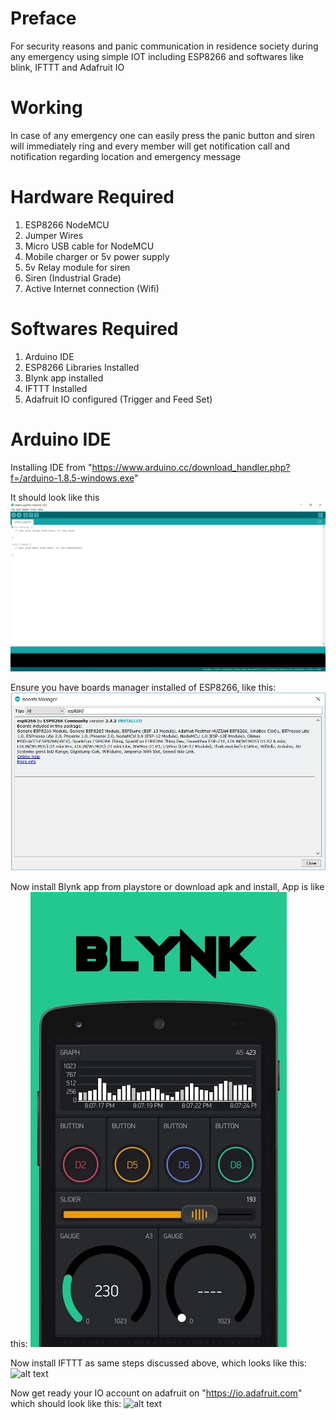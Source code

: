 # Preface

For security reasons and panic communication in residence society during any emergency using simple IOT including ESP8266 and softwares like blink, IFTTT and Adafruit IO

# Working

In case of any emergency one can easily press the panic button and siren will immediately ring and every member will get notification call and notification regarding location and emergency message

# Hardware Required

1. ESP8266 NodeMCU
2. Jumper Wires
3. Micro USB cable for NodeMCU
4. Mobile charger or 5v power supply
5. 5v Relay module for siren
6. Siren (Industrial Grade)
7. Active Internet connection (Wifi)

# Softwares Required

1. Arduino IDE
2. ESP8266 Libraries Installed
3. Blynk app installed
4. IFTTT Installed
5. Adafruit IO configured (Trigger and Feed Set)

# Arduino IDE

Installing IDE from "https://www.arduino.cc/download_handler.php?f=/arduino-1.8.5-windows.exe"

It should look like this 
![alt text](https://github.com/AnshumanFauzdar/Panic-Alarm/blob/master/Capture.JPG)

Ensure you have boards manager installed of ESP8266, like this:
![alt text](https://github.com/AnshumanFauzdar/Panic-Alarm/blob/master/Boards%20Manager.JPG)

Now install Blynk app from playstore or download apk and install, App is like this:
![alt text](https://github.com/AnshumanFauzdar/Panic-Alarm/blob/master/Blynk.jpg)

Now install IFTTT as same steps discussed above, which looks like this:
![alt text]()

Now get ready your IO account on adafruit on "https://io.adafruit.com" which should look like this:
![alt text]()

